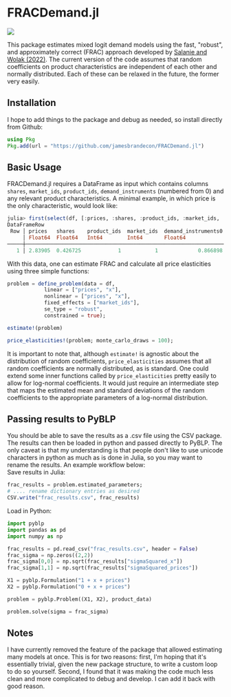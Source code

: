 # FRACDemand.jl

[![](https://img.shields.io/badge/docs-stable-blue.svg)](https://jamesbrandecon.github.io/FRACDemand.jl)

This package estimates mixed logit demand models using the fast, "robust", and approximately correct (FRAC) approach developed by [Salanie and Wolak (2022)](https://economics.sas.upenn.edu/system/files/2022-04/Econometrics%2004112022.pdf). The current version of the code assumes that random coefficients on product characteristics are independent of each other and normally distributed. Each of these can be relaxed in the future, the former very easily.

## Installation
I hope to add things to the package and debug as needed, so install directly from Github: 
```jl
using Pkg
Pkg.add(url = "https://github.com/jamesbrandecon/FRACDemand.jl")
```

## Basic Usage
FRACDemand.jl requires a DataFrame as input which contains columns `shares`, `market_ids`, `product_ids`, `demand_instruments` (numbered from 0) and any relevant product characteristics. A minimal example, in which price is the only characteristic, would look like: 
```jl
julia> first(select(df, [:prices, :shares, :product_ids, :market_ids, :demand_instruments0, :demand_instruments1]))
DataFrameRow
 Row │ prices   shares    product_ids  market_ids  demand_instruments0  demand_instruments1 
     │ Float64  Float64   Int64        Int64       Float64              Float64             
─────┼──────────────────────────────────────────────────────────────────────────────────────
   1 │ 2.83905  0.426725            1           1             0.866898             0.751512
```

With this data, one can estimate FRAC and calculate all price elasticities using three simple functions:
```jl
problem = define_problem(data = df, 
            linear = ["prices", "x"], 
            nonlinear = ["prices", "x"],
            fixed_effects = ["market_ids"],
            se_type = "robust", 
            constrained = true);

estimate!(problem)

price_elasticities!(problem; monte_carlo_draws = 100);
```
It is important to note that, although `estimate!` is agnostic about the distribution of random coefficients, `price_elasticities` assumes that all random coefficients are normally distributed, as is standard. One could extend some inner functions called by `price_elasticities` pretty easily to allow for log-normal coefficients. It would just require an intermediate step that maps the estimated mean and standard deviations of the random coefficients to the appropriate parameters of a log-normal distribution.  


## Passing results to PyBLP
You should be able to save the results as a .csv file using the CSV package. The results can then be loaded in python and passed directly to PyBLP. The only caveat is that my understanding is that people don't like to use unicode characters in python as much as is done in Julia, so you may want to rename the results. An example workflow below:  
Save results in Julia:
```julia
frac_results = problem.estimated_parameters;
# .... rename dictionary entries as desired
CSV.write("frac_results.csv", frac_results)
```
Load in Python:
```python
import pyblp 
import pandas as pd
import numpy as np 

frac_results = pd.read_csv("frac_results.csv", header = False)
frac_sigma = np.zeros((2,2))
frac_sigma[0,0] = np.sqrt(frac_results["sigmaSquared_x"])
frac_sigma[1,1] = np.sqrt(frac_results["sigmaSquared_prices"])

X1 = pyblp.Formulation("1 + x + prices")
X2 = pyblp.Formulation("0 + x + prices")

problem = pyblp.Problem((X1, X2), product_data)

problem.solve(sigma = frac_sigma)
```

## Notes
I have currently removed the feature of the package that allowed estimating many models at once. This is for two reasons: first, I'm hoping that it's essentially trivial, given the new package structure, to write a custom loop to do so yourself. Second, I found that it was making the code much less clean and more complicated to debug and develop. I can add it back with good reason. 